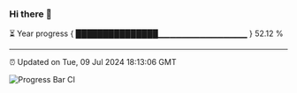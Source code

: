 ### Hi there 👋

⏳ Year progress { ███████████████▁▁▁▁▁▁▁▁▁▁▁▁▁▁▁ } 52.12 %

---

⏰ Updated on Tue, 09 Jul 2024 18:13:06 GMT

![Progress Bar CI](https://github.com/code-lakshay/GitHub-Actions-Demo/workflows/Progress%20Bar%20CI/badge.svg)

